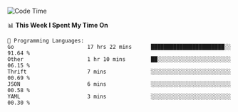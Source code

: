 <!--START_SECTION:waka-->
![Code Time](http://img.shields.io/badge/Code%20Time-537%20hrs%2059%20mins-blue)

📊 **This Week I Spent My Time On** 

```text
💬 Programming Languages: 
Go                       17 hrs 22 mins      ███████████████████████░░   91.64 % 
Other                    1 hr 10 mins        ██░░░░░░░░░░░░░░░░░░░░░░░   06.15 % 
Thrift                   7 mins              ░░░░░░░░░░░░░░░░░░░░░░░░░   00.69 % 
JSON                     6 mins              ░░░░░░░░░░░░░░░░░░░░░░░░░   00.58 % 
YAML                     3 mins              ░░░░░░░░░░░░░░░░░░░░░░░░░   00.30 % 
```


<!--END_SECTION:waka-->